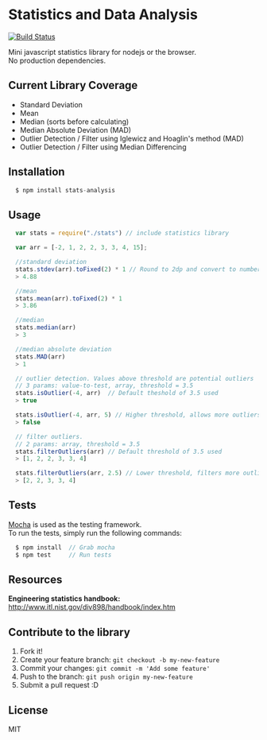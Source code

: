 # Statistics and Data Analysis

[![Build Status](https://travis-ci.org/alyssaq/stats-analysis.png?branch=master)](https://travis-ci.org/alyssaq/stats-analysis)

Mini javascript statistics library for nodejs or the browser.   
No production dependencies.   

## Current Library Coverage

 - Standard Deviation
 - Mean
 - Median (sorts before calculating)
 - Median Absolute Deviation (MAD)
 - Outlier Detection / Filter using Iglewicz and Hoaglin's method (MAD)
 - Outlier Detection / Filter using Median Differencing

## Installation

```js
  $ npm install stats-analysis
```

## Usage

```js
  var stats = require("./stats") // include statistics library
```

```js
  var arr = [-2, 1, 2, 2, 3, 3, 4, 15];

  //standard deviation
  stats.stdev(arr).toFixed(2) * 1 // Round to 2dp and convert to number
  > 4.88

  //mean
  stats.mean(arr).toFixed(2) * 1 
  > 3.86

  //median
  stats.median(arr)
  > 3

  //median absolute deviation
  stats.MAD(arr)
  > 1

  // outlier detection. Values above threshold are potential outliers 
  // 3 params: value-to-test, array, threshold = 3.5
  stats.isOutlier(-4, arr)  // Default theshold of 3.5 used
  > true

  stats.isOutlier(-4, arr, 5) // Higher threshold, allows more outliers.
  > false

  // filter outliers.  
  // 2 params: array, threshold = 3.5
  stats.filterOutliers(arr) // Default threshold of 3.5 used
  > [1, 2, 2, 3, 3, 4] 

  stats.filterOutliers(arr, 2.5) // Lower threshold, filters more outliers.
  > [2, 2, 3, 3, 4] 
```

## Tests

[Mocha](http://visionmedia.github.io/mocha/) is used as the testing framework.      
To run the tests, simply run the following commands:

```js
  $ npm install  // Grab mocha
  $ npm test     // Run tests
```

## Resources

**Engineering statistics handbook:**   
http://www.itl.nist.gov/div898/handbook/index.htm

## Contribute to the library
1. Fork it!
2. Create your feature branch: `git checkout -b my-new-feature`
3. Commit your changes: `git commit -m 'Add some feature'`
4. Push to the branch: `git push origin my-new-feature`
5. Submit a pull request :D

## License
MIT